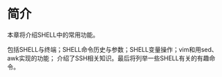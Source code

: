 # 简介
  本章将介绍SHELL中的常用功能。
  
  包括SHELL与终端；SHELL命令历史与参数；SHELL变量操作；vim和用sed、awk实现的功能；
  介绍了SSH相关知识。最后将列举一些SHELL有关的有趣命令。